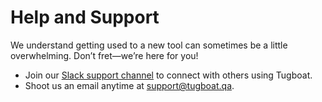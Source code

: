 # Help and Support

We understand getting used to a new tool can sometimes be a little overwhelming.
Don’t fret—we’re here for you!

- Join our [Slack support channel](https://launchpass.com/tugboatqa) to connect
  with others using Tugboat.
- Shoot us an email anytime at [support@tugboat.qa](mailto:support@tugboat.qa).
